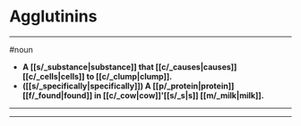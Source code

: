 # Agglutinins
---
#noun
- **A [[s/_substance|substance]] that [[c/_causes|causes]] [[c/_cells|cells]] to [[c/_clump|clump]].**
- **([[s/_specifically|specifically]]) A [[p/_protein|protein]] [[f/_found|found]] in [[c/_cow|cow]]'[[s/_s|s]] [[m/_milk|milk]].**
---
---
